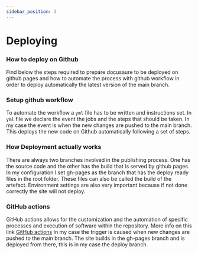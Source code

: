```yaml
---
sidebar_position: 3
---
```


# Deploying 

### How to deploy on Github

Find below the steps required to prepare docusaure to be deployed on github pages and how to automate the
process with github workflow in order to deploy automatically the latest version of the main branch.

### Setup github workflow 

To automate the workflow a `yml` file has to be written and instructions set. In `yml` file we declare the event the jobs and the steps that should be taken. In my case the event is when the new changes are pushed to the main branch. This deploys the new code on Github automatically following a set of steps.

### How Deployment actually works 

There are always two branches involved in the publishing process. One has the source code and the other has the build that is served by github pages.
In my configuration I set gh-pages as the branch that has the deploy ready files in the root folder. These files can also be called the build of the artefact.
Environment settings are also very important because if not done correctly the site will not deploy. 

### GitHub actions

GitHub actions allows for the customization and the automation of specific processes and execution of software within the repository. More info on this link [GitHub actions](https://docusaurus.io/docs/deployment#triggering-deployment-with-github-actions)
In my case the trigger is caused when new changes are pushed to the main branch. The site builds in the gh-pages branch and is deployed from there, this is in my case the deploy branch.
